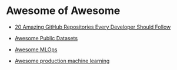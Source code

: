 # Awesome of Awesome 

- [20 Amazing GitHub Repositories Every Developer Should Follow](https://towardsdatascience.com/20-amazing-github-repositories-every-developer-should-follow-d8ce4c728351)

- [Awesome Public Datasets](https://github.com/awesomedata/awesome-public-datasets)

- [Awesome MLOps](https://github.com/kelvins/awesome-mlops) 

- [Awesome production machine learning
](https://github.com/EthicalML/awesome-production-machine-learning)
